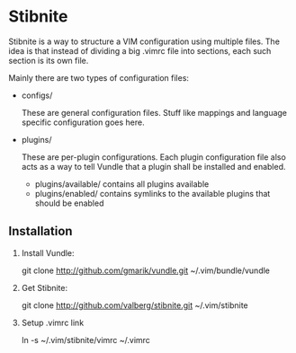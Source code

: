 Stibnite
========

Stibnite is a way to structure a VIM configuration using multiple files. The
idea is that instead of dividing a big .vimrc file into sections, each such
section is its own file.

Mainly there are two types of configuration files:

- configs/

    These are general configuration files. Stuff like mappings and language
    specific configuration goes here.

- plugins/

    These are per-plugin configurations. Each plugin configuration file also
    acts as a way to tell Vundle that a plugin shall be installed and enabled.

    - plugins/available/ contains all plugins available
    - plugins/enabled/ contains symlinks to the available plugins that should
      be enabled


Installation
------------

1. Install Vundle:

    git clone http://github.com/gmarik/vundle.git ~/.vim/bundle/vundle

2. Get Stibnite:

    git clone http://github.com/valberg/stibnite.git ~/.vim/stibnite

3. Setup .vimrc link

    ln -s ~/.vim/stibnite/vimrc ~/.vimrc
